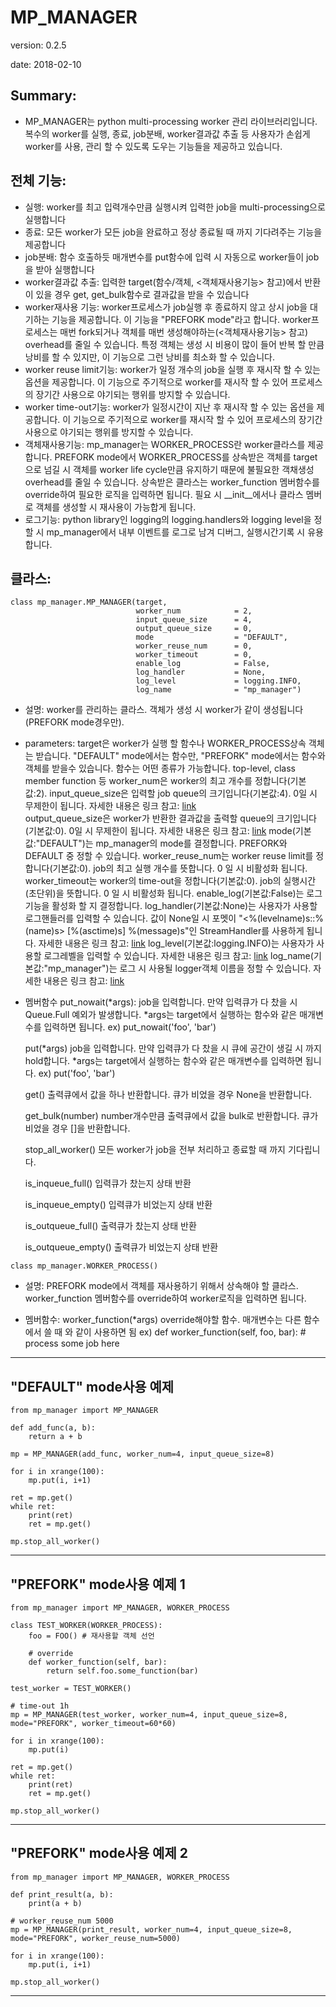 
# MP_MANAGER

version: 0.2.5

date: 2018-02-10


## Summary:
- MP_MANAGER는 python multi-processing worker 관리 라이브러리입니다.
  복수의 worker를 실행, 종료, job분배, worker결과값 추출 등 사용자가 
  손쉽게 worker를 사용, 관리 할 수 있도록 도우는 기능들을 제공하고 있습니다.


## 전체 기능:
- 실행: 
  worker를 최고 입력개수만큼 실행시켜 입력한 job을 multi-processing으로 실행합니다
- 종료: 
  모든 worker가 모든 job을 완료하고 정상 종료될 때 까지 기다려주는 기능을 제공합니다
- job분배: 
  함수 호출하듯 매개변수를 put함수에 입력 시 자동으로 worker들이 job을 받아 실행합니다
- worker결과값 추출: 
  입력한 target(함수/객체, <객체재사용기능> 참고)에서 반환이 있을 경우 get, get_bulk함수로
  결과값을 받을 수 있습니다
- worker재사용 기능: 
  worker프로세스가 job실행 후 종료하지 않고 상시 job을 대기하는 기능을 제공합니다.
  이 기능을 "PREFORK mode"라고 합니다.
  worker프로세스는 매번 fork되거나 객체를 매번 생성해야하는(<객체재사용기능> 참고) overhead를
  줄일 수 있습니다. 특정 객체는 생성 시 비용이 많이 들어 반복 할 만큼 낭비를 할 수 있지만,
  이 기능으로 그런 낭비를 최소화 할 수 있습니다.
- worker reuse limit기능: 
  worker가 일정 개수의 job을 실행 후 재시작 할 수 있는 옵션을 제공합니다.
  이 기능으로 주기적으로 worker를 재시작 할 수 있어 프로세스의 장기간 사용으로 야기되는 행위를 방지할 수 있습니다.
- worker time-out기능: 
  worker가 일정시간이 지난 후 재시작 할 수 있는 옵션을 제공합니다.
  이 기능으로 주기적으로 worker를 재시작 할 수 있어 프로세스의 장기간 사용으로 야기되는 행위를 방지할 수 있습니다.
- 객체재사용기능: 
  mp_manager는 WORKER_PROCESS란 worker클라스를 제공합니다.
  PREFORK mode에서 WORKER_PROCESS를 상속받은 객체를 target으로 넘길 시 객체를 worker life cycle만큼 유지하기 때문에
  불필요한 객채생성 overhead를 줄일 수 있습니다.
  상속받은 클라스는 worker_function 멤버함수를 override하여 필요한 로직을 입력하면 됩니다.
  필요 시 __init__에서나 클라스 멤버로 객체를 생성할 시 재사용이 가능합게 됩니다.
- 로그기능:
  python library인 logging의 logging.handlers와 logging level을 정할 시 mp_manager에서 내부 이벤트를
  로그로 남겨 디버그, 실행시간기록 시 유용합니다.


## 클라스:
<pre><code>class mp_manager.MP_MANAGER(target,
                            worker_num            = 2,
                            input_queue_size      = 4,
                            output_queue_size     = 0,
                            mode                  = "DEFAULT",
                            worker_reuse_num      = 0,
                            worker_timeout        = 0,
                            enable_log            = False,
                            log_handler           = None,
                            log_level             = logging.INFO,
                            log_name              = "mp_manager")</code></pre>
- 설명:
  worker를 관리하는 클라스.
  객체가 생성 시 worker가 같이 생성됩니다(PREFORK mode경우만).
  
- parameters:
  target은 worker가 실행 할 함수나 WORKER_PROCESS상속 객체는 받습니다. "DEFAULT" mode에서는 함수만,
    "PREFORK" mode에서는 함수와 객체를 받을수 있습니다. 
    함수는 어떤 종류가 가능합니다. top-level, class member function 등
  worker_num은 worker의 최고 개수를 정합니다(기본값:2).
  input_queue_size은 입력할 job queue의 크기입니다(기본값:4). 0일 시 무제한이 됩니다. 
    자세한 내용은 링크 참고: [link](https://docs.python.org/2/library/multiprocessing.html#multiprocessing.Queue, "multiprocessing.Queue")    
  output_queue_size은 worker가 반환한 결과값을 출력할 queue의 크기입니다(기본값:0). 0일 시 무제한이 됩니다. 
    자세한 내용은 링크 참고: [link](https://docs.python.org/2/library/multiprocessing.html#multiprocessing.Queue, "multiprocessing.Queue")
  mode(기본값:"DEFAULT")는 mp_manager의 mode를 결정합니다. PREFORK와 DEFAULT 중 정할 수 있습니다.
  worker_reuse_num는 worker reuse limit를 정합니다(기본값:0). job의 최고 실행 개수를 뜻합니다.
    0 일 시 비활성화 됩니다.
  worker_timeout는 worker의 time-out을 정합니다(기본값:0). job의 실행시간(초단위)을 뜻합니다.
    0 일 시 비활성화 됩니다.
  enable_log(기본값:False)는 로그기능을 활성화 할 지 결정합니다.
  log_handler(기본값:None)는 사용자가 사용할 로그핸들러를 입력할 수 있습니다.
    값이 None일 시 포멧이 "<%(levelname)s::%(name)s> [%(asctime)s] %(message)s"인
    StreamHandler를 사용하게 됩니다.
    자세한 내용은 링크 참고: [link](https://docs.python.org/2/library/logging.handlers.html,"logging.handlers")
  log_level(기본값:logging.INFO)는 사용자가 사용할 로그레벨을 입력할 수 있습니다.
    자세한 내용은 링크 참고: [link](https://docs.python.org/2/library/logging.html,"logging.level")
  log_name(기본값:"mp_manager")는 로그 시 사용될 logger객체 이름을 정할 수 있습니다.
    자세한 내용은 링크 참고: [link](https://docs.python.org/2/library/logging.html)

- 멤버함수
  put_nowait(*args):
    job을 입력합니다. 만약 입력큐가 다 찼을 시 Queue.Full 예외가 발생합니다.
    *args는 target에서 실행하는 함수와 같은 매개변수를 입력하면 됩니다.
    ex) put_nowait('foo', 'bar')
  
  put(*args)
    job을 입력합니다. 만약 입력큐가 다 찼을 시 큐에 공간이 생길 시 까지 hold합니다.
    *args는 target에서 실행하는 함수와 같은 매개변수를 입력하면 됩니다.
    ex) put('foo', 'bar')
  
  get()
    출력큐에서 값을 하나 반환합니다.
    큐가 비었을 경우 None을 반환합니다.
  
  get_bulk(number)
    number개수만큼 출력큐에서 값을 bulk로 반환합니다.
    큐가 비었을 경우 []을 반환합니다.
  
  stop_all_worker()
    모든 worker가 job을 전부 처리하고 종료할 때 까지 기다립니다.
  
  is_inqueue_full()
    입력큐가 찼는지 상태 반환
    
  is_inqueue_empty()
    입력큐가 비었는지 상태 반환
    
  is_outqueue_full()
    출력큐가 찼는지 상태 반환
    
  is_outqueue_empty()
    출력큐가 비었는지 상태 반환


    
<pre><code>class mp_manager.WORKER_PROCESS()</code></pre>

- 설명:
  PREFORK mode에서 객체를 재사용하기 위해서 상속해야 할 클라스.
  worker_function 멤버함수를 override하여 worker로직을 입력하면 됩니다.
  
- 멤버함수:
  worker_function(*args)
    override해야할 함수. 매개변수는 다른 함수에서 쓸 때 와 같이 사용하면 됨
    ex) def worker_function(self, foo, bar):
            # process some job here

            


* * *
## "DEFAULT" mode사용 예제

<pre><code>from mp_manager import MP_MANAGER

def add_func(a, b):
    return a + b

mp = MP_MANAGER(add_func, worker_num=4, input_queue_size=8)

for i in xrange(100):
    mp.put(i, i+1)

ret = mp.get()
while ret:
    print(ret)
    ret = mp.get()
    
mp.stop_all_worker()</code></pre>

* * *
## "PREFORK" mode사용 예제 1

<pre><code>from mp_manager import MP_MANAGER, WORKER_PROCESS

class TEST_WORKER(WORKER_PROCESS):
    foo = FOO() # 재사용할 객체 선언
    
    # override
    def worker_function(self, bar):
        return self.foo.some_function(bar)

test_worker = TEST_WORKER()

# time-out 1h
mp = MP_MANAGER(test_worker, worker_num=4, input_queue_size=8, mode="PREFORK", worker_timeout=60*60)

for i in xrange(100):
    mp.put(i)

ret = mp.get()
while ret:
    print(ret)
    ret = mp.get()

mp.stop_all_worker()</code></pre>

* * *
## "PREFORK" mode사용 예제 2

<pre><code>from mp_manager import MP_MANAGER, WORKER_PROCESS

def print_result(a, b):
    print(a + b)

# worker_reuse_num 5000
mp = MP_MANAGER(print_result, worker_num=4, input_queue_size=8, mode="PREFORK", worker_reuse_num=5000)

for i in xrange(100):
    mp.put(i, i+1)

mp.stop_all_worker()</code></pre>

* * *



